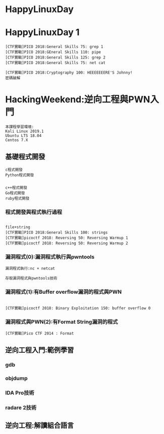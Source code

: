 # HappyLinuxDay


# HappyLinuxDay 1
```
[CTF實戰]PICO 2018:General Skills 75: grep 1
[CTF實戰]PICO 2018:GEneral Skills 110: pipe
[CTF實戰]PICO 2018:General Skills 125: grep 2
[CTF實戰]PICO 2018:General Skills 75: net cat

[CTF實戰]PICO 2018:Cryptography 100: HEEEEEEERE'S Johnny!
密碼破解
```

# HackingWeekend:逆向工程與PWN入門 
```
本課程學習環境:
Kali Linux 2019.1
Ubuntu LTS 18.04
Centos 7.X
```

## 基礎程式開發
```
c程式開發
Python程式開發
```
### 
```
c++程式開發
Go程式開發
ruby程式開發
```

### 程式開發與程式執行過程
```

file+string
[CTF實戰]PICO 2018:General Skills 100: strings
[CTF實戰]picoctf 2018: Reversing 50: Reversing Warmup 1
[CTF實戰]picoctf 2018: Reversing 50: Reversing Warmup 2
```

### 漏洞程式(0):漏洞程式執行與pwntools
```
漏洞程式執行:nc + netcat

存取漏洞程式與pwntools技術
```
### 漏洞程式(1):有Buffer overflow漏洞的程式與PWN
```

[CTF實戰]picoctf 2018: Binary Exploitation 150: buffer overflow 0
```
### 漏洞程式與PWN(2):有Format String漏洞的程式
```
[CTF實戰]Pico CTF 2014 : Format
```



## 逆向工程入門:範例學習

### gdb

### objdump

### IDA Pro技術

### radare 2技術

## 逆向工程:解讀組合語言
